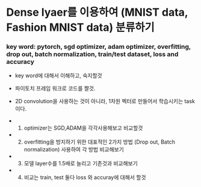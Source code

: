 # Dense lyaer를 이용하여 (MNIST data, Fashion MNIST data) 분류하기


### key word: pytorch, sgd optimizer, adam optimizer, overfitting, drop out, batch normalization, train/test dataset, loss and accuracy

- key word에 대해서 이해하고, 숙지할것
- 파이토치 프레임 워크로 코드를 짤것.
- 2D convolution을 사용하는 것이 아니라, 1차원 벡터로 만들어서 학습시키는 task 이다.


- 1. optimizer는 SGD,ADAM을 각각사용해보고 비교할것
- 2. overfitting을 방지하기 위한 대표적인 2가지 방법 (Drop out, Batch normalization) 사용하여 각 방법 비교해보기
- 3. 모델 layer수를 1.5배로 늘리고 기존것과 비교해보기
- 4. 비교는 train, test 둘다 loss 와 accuray에 대해서 할것



